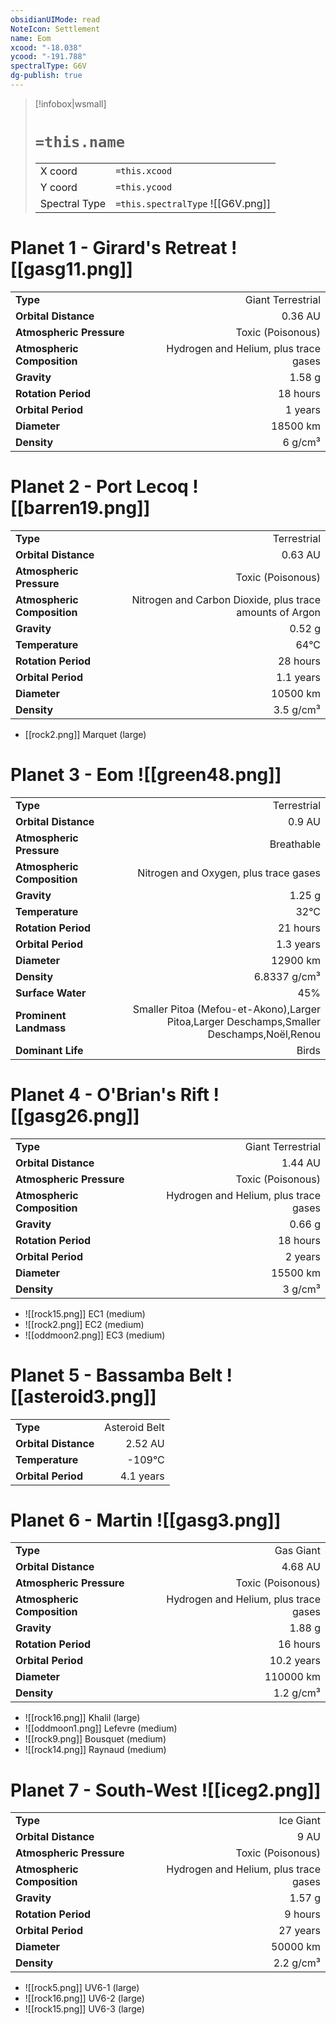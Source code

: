 ```yaml
---
obsidianUIMode: read
NoteIcon: Settlement
name: Eom
xcood: "-18.038"
ycood: "-191.788"
spectralType: G6V
dg-publish: true
---
```

> [!infobox|wsmall]
> # `=this.name`
> | | |
> | - | - |
> | X coord | `=this.xcood` |
> | Y coord| `=this.ycood` |
> | Spectral Type | `=this.spectralType` ![[G6V.png]] |

# Planet 1 - Girard's Retreat ![[gasg11.png]]
|                             |                           |
| --------------------------- | -------------------------:|
| **Type**                    |             Giant Terrestrial |
| **Orbital Distance**        |   0.36 AU |
| **Atmospheric Pressure**    |       Toxic (Poisonous) |
| **Atmospheric Composition** |      Hydrogen and Helium, plus trace gases |
| **Gravity**                 |        1.58 g |
| **Rotation Period**         |  18 hours |
| **Orbital Period** | 1 years |
| **Diameter**                |      18500 km | 
| **Density**                 |    6 g/cm³ |





# Planet 2 - Port Lecoq ![[barren19.png]]
|                             |                           |
| --------------------------- | -------------------------:|
| **Type**                    |             Terrestrial |
| **Orbital Distance**        |   0.63 AU |
| **Atmospheric Pressure**    |       Toxic (Poisonous) |
| **Atmospheric Composition** |      Nitrogen and Carbon Dioxide, plus trace amounts of Argon |
| **Gravity**                 |        0.52 g |
| **Temperature**             |    64°C |
| **Rotation Period**         |  28 hours |
| **Orbital Period** | 1.1 years |
| **Diameter**                |      10500 km | 
| **Density**                 |    3.5 g/cm³ |



- [[rock2.png]] Marquet (large)

# Planet 3 - Eom ![[green48.png]]
|                             |                           |
| --------------------------- | -------------------------:|
| **Type**                    |             Terrestrial |
| **Orbital Distance**        |   0.9 AU |
| **Atmospheric Pressure**    |       Breathable |
| **Atmospheric Composition** |      Nitrogen and Oxygen, plus trace gases |
| **Gravity**                 |        1.25 g |
| **Temperature**             |    32°C |
| **Rotation Period**         |  21 hours |
| **Orbital Period** | 1.3 years |
| **Diameter**                |      12900 km | 
| **Density**                 |    6.8337 g/cm³ |
| **Surface Water**           |           45% | 
| **Prominent Landmass**      |         Smaller Pitoa (Mefou-et-Akono),Larger Pitoa,Larger Deschamps,Smaller Deschamps,Noël,Renou | 
| **Dominant Life**           |         Birds |





# Planet 4 - O'Brian's Rift ![[gasg26.png]]
|                             |                           |
| --------------------------- | -------------------------:|
| **Type**                    |             Giant Terrestrial |
| **Orbital Distance**        |   1.44 AU |
| **Atmospheric Pressure**    |       Toxic (Poisonous) |
| **Atmospheric Composition** |      Hydrogen and Helium, plus trace gases |
| **Gravity**                 |        0.66 g |
| **Rotation Period**         |  18 hours |
| **Orbital Period** | 2 years |
| **Diameter**                |      15500 km | 
| **Density**                 |    3 g/cm³ |



- ![[rock15.png]] EC1 (medium)
- ![[rock2.png]] EC2 (medium)
- ![[oddmoon2.png]] EC3 (medium)


# Planet 5 - Bassamba Belt ![[asteroid3.png]]
|                             |                           |
| --------------------------- | -------------------------:|
| **Type**                    |             Asteroid Belt |
| **Orbital Distance**        |   2.52 AU |
| **Temperature**             |    -109°C |
| **Orbital Period** | 4.1 years |





# Planet 6 - Martin ![[gasg3.png]]
|                             |                           |
| --------------------------- | -------------------------:|
| **Type**                    |             Gas Giant |
| **Orbital Distance**        |   4.68 AU |
| **Atmospheric Pressure**    |       Toxic (Poisonous) |
| **Atmospheric Composition** |      Hydrogen and Helium, plus trace gases |
| **Gravity**                 |        1.88 g |
| **Rotation Period**         |  16 hours |
| **Orbital Period** | 10.2 years |
| **Diameter**                |      110000 km | 
| **Density**                 |    1.2 g/cm³ |



- ![[rock16.png]] Khalil (large)
- ![[oddmoon1.png]] Lefevre (medium)
- ![[rock9.png]] Bousquet (medium)
- ![[rock14.png]] Raynaud (medium)


# Planet 7 - South-West ![[iceg2.png]]
|                             |                           |
| --------------------------- | -------------------------:|
| **Type**                    |             Ice Giant |
| **Orbital Distance**        |   9 AU |
| **Atmospheric Pressure**    |       Toxic (Poisonous) |
| **Atmospheric Composition** |      Hydrogen and Helium, plus trace gases |
| **Gravity**                 |        1.57 g |
| **Rotation Period**         |  9 hours |
| **Orbital Period** | 27 years |
| **Diameter**                |      50000 km | 
| **Density**                 |    2.2 g/cm³ |



- ![[rock5.png]] UV6-1 (large)
- ![[rock16.png]] UV6-2 (large)
- ![[rock15.png]] UV6-3 (large)


